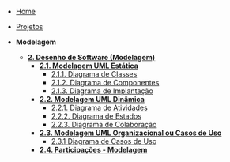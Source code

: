 <!-- docs/_sidebar.md -->

- [Home](./)
- [Projetos](./Projeto/Projeto.md)

- **Modelagem**
  - [**2. Desenho de Software (Modelagem)**](./Modelagem/2.Modelagem.md)
    - [**2.1. Modelagem UML Estática**](./Modelagem/2.1.ModelagemEstatica.md)
      - [2.1.1. Diagrama de Classes](./Modelagem/ModelagemEstatica/2.1.1.DiagramaClasses.md)
      - [2.1.2. Diagrama de Componentes](./Modelagem/ModelagemEstatica/2.1.2.DiagramaDeComponentes.md)
      - [2.1.3. Diagrama de Implantação](./Modelagem/ModelagemEstatica/2.1.3.DiagramaDeImplementacao.md)
    - [**2.2. Modelagem UML Dinâmica**](./Modelagem/2.2.ModelagemDinamica.md)
      - [2.2.1. Diagrama de Atividades](./Modelagem/ModelagemDinamica/2.2.1.DiagramaDeAtividades.md)
      - [2.2.2. Diagrama de Estados](./Modelagem/ModelagemDinamica/2.2.2.DiagramaDeEstados.md)
      - [2.2.3. Diagrama de Colaboração](./Modelagem/ModelagemDinamica/2.2.3.DiagramaDeColaboracao.md)
    - [**2.3. Modelagem UML Organizacional ou Casos de Uso**](./Modelagem/2.3.ModelagemOrganizacionalCasosDeUso.md)
      - [2.3.1 Diagrama de Casos de Uso](./Modelagem/ModelagemOrganizacional/2.3.1.DiagramaDeCasosDeUso.md)
    - [**2.4. Participações - Modelagem**](./Modelagem/2.4.ParticipacoesModelagem.md)